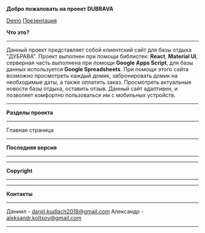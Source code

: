 **Добро пожаловать на проект DUBRAVA**

[Demo](https://camp-base.herokuapp.com/)
[Презентация](https://docs.google.com/presentation/d/1gmvXh1bHwXPycT1cBS1Ub80oVPbQo78-On7mYV3eZtQ/edit#slide=id.g899ef58849_0_1312)

**Что это?**
____________

Данный проект представляет собой клиентский сайт для базы отдыха
"ДУБРАВА". Проект выполнен при помощи библиотек: **React**, **Material UI**, серверная часть выполнена при помощи **Google Apps Script**, для базы данных используется **Google Spreadsheets**.
При помощи этого сайта возможно просмотреть каждый домик, забронировать домик на необходимые даты, а также оплатить заказ.
Просмотреть актуальные новости базы отдыха, оставить отзыв.
Данный сайт адаптивен, и позволяет комфортно пользоваться им с мобильных устройств.
______________

**Разделы проекта**
______________
Главная страница
_____________
**Последняя версия**
_____________
_____________

**Copyright**
___________
___________

**Контакты**
_____________
Даниил  - daniil.kudlach2018@gmail.com
Александр  - aleksandr.koltsov@gmail.com
____________
